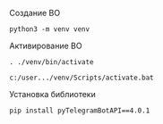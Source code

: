 Cоздание ВО

    python3 -m venv venv

Активирование ВО

    . ./venv/bin/activate

    c:/user.../venv/Scripts/activate.bat

Установка библиотеки

    pip install pyTelegramBotAPI==4.0.1

